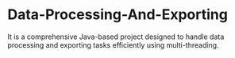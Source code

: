 # Data-Processing-And-Exporting
It is a comprehensive Java-based project designed to handle data processing and exporting tasks efficiently using multi-threading. 
